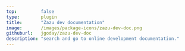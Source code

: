 ```yaml
---
top:         false
type:        plugin
title:       "Zazu dev documentation"
image:       /images/package-icons/zazu-dev-doc.png
githuburl:   jgoday/zazu-dev-doc
description: "search and go to online development documentation."
---
```


